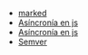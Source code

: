 
- [marked](https://github.com/markedjs/marked)
- [Asíncronía en js](https://carlosazaustre.com/manejando-la-asincronia-en-javascript/)
- [Asíncronía en js](https://carlosazaustre.com/manejando-la-asincronia-en-javascript/)
- [Semver](https://semver.org/)